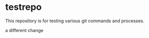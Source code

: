 # testrepo

This repository is for testing various git commands and processes.

a different change

